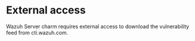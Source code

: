 # External access

Wazuh Server charm requires external access to download the vulnerability feed from cti.wazuh.com.
